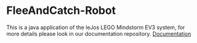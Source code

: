 # FleeAndCatch-Robot

This is a java application of the leJos LEGO Mindstorm EV3 system, for more details please look in our documentation repository.
[Documentation](https://github.com/FleeAndCatch-Dev/FleeAndCatch-Docs)
